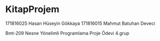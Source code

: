 # KitapProjem
171816025 Hasan Hüseyin Gökkaya
171816015 Mahmut Batuhan Deveci 

Bmt-209 Nesne Yönelimli Programlama Proje Ödevi 
4.grup
